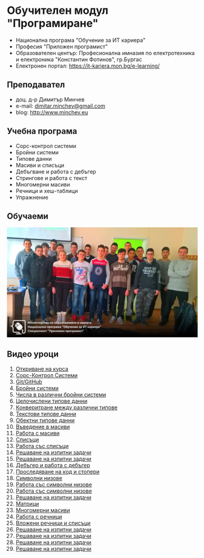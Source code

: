 # Обучителен модул "Програмиране"
- Национална програма "Обучение за ИТ кариера"
- Професия "Приложен програмист" 
- Образователен център: Професионална имназия по електротехника и електроника "Константин Фотинов", гр.Бургас  
- Електронен портал: https://it-kariera.mon.bg/e-learning/

## Преподавател
- доц. д-р Димитър Минчев
- e-mail: dimitar.minchev@gmail.com 
- blog: http://www.minchev.eu

## Учебна програма
- Сорс-контрол системи 
- Бройни системи 
- Типове данни 
- Масиви и списъци 
- Дебъгване и работа с дебъгер 
- Стрингове и работа с текст 
- Многомерни масиви
- Речници и хеш-таблици 
- Упражнение 

## Обучаеми
![group.jpg](group.jpg)

## Видео уроци
1. [Откриване на курса](https://youtu.be/yF7v_5HUuUg)
2. [Сорс-Контрол Системи](https://youtu.be/0vUqKbVLQq0)
3. [Git/GitHub](https://youtu.be/fimtMZtEd1c)
4. [Бройни системи](https://youtu.be/wEMeC-yKwIc)
5. [Числа в различни бройни системи](https://youtu.be/kllawpDXni4)
6. [Целочислени типове данни](https://youtu.be/chXvL_ksvIo)
7. [Конверитране между различни типове](https://youtu.be/1uxFFQT6gME)
8. [Текстови типове данни](https://youtu.be/96z5zi7xdJo)
9. [Обектни типове данни](https://youtu.be/AzQpIlYng4E)
10. [Въведение в масиви](https://youtu.be/EalNKK4O8CY)
11. [Работа с масиви](https://youtu.be/KwiAlgjfOKQ)
12. [Списъци](https://youtu.be/sg3CduDUnIY)
13. [Работа със списъци](https://youtu.be/itKHHIOojoA)
14. [Решаване на изпитни задачи](https://youtu.be/pIDe56GW5BE)
15. [Решаване на изпитни задачи](https://youtu.be/W80j-QKle4E)
16. [Дебъгер и работа с дебъгер](https://youtu.be/VSO4bQwDGDw)
17. [Проследяване на код и стопери](https://youtu.be/rS6NaarDfIw)
18. [Символни низове](https://youtu.be/fTLtxNMK6fs)
19. [Работа със символни низове](https://youtu.be/6I9inXOD-H8)
20. [Работа със символни низове](https://youtu.be/WWbBSVNTg0A)
21. [Решаване на изпитни задачи](https://youtu.be/j9U062e025Q)
22. [Матрици](https://youtu.be/7nkCPkC3WTs)
23. [Многомерни масиви](https://youtu.be/GfmfPTw7LzE)
24. [Работа с речници](https://youtu.be/rUZP6D9QQ-4)
25. [Вложени речници и списъци](https://youtu.be/zpT10xj2rCA)
26. [Решаване на изпитни задачи](https://youtu.be/CEkuEPSzV4k)
27. [Решаване на изпитни задачи](https://youtu.be/kazKupzuYAo)
28. [Решаване на изпитни задачи](https://youtu.be/396Umd0984U)
29. [Решаване на изпитни задачи](https://youtu.be/npBuJjxZqEs)

